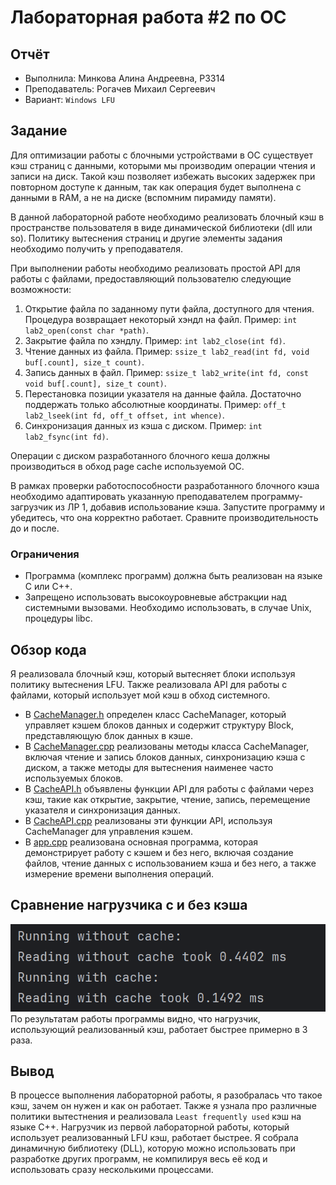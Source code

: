 # Лабораторная работа #2 по ОС
## Отчёт

* Выполнила: Минкова Алина Андреевна, P3314
* Преподаватель: Рогачев Михаил Сергеевич
* Вариант: `Windows LFU`

## Задание

Для оптимизации работы с блочными устройствами в ОС существует кэш страниц с данными, которыми мы производим операции чтения и записи на диск. Такой кэш позволяет избежать высоких задержек при повторном доступе к данным, так как операция будет выполнена с данными в RAM, а не на диске (вспомним пирамиду памяти).

В данной лабораторной работе необходимо реализовать блочный кэш в пространстве пользователя в виде динамической библиотеки (dll или so). Политику вытеснения страниц и другие элементы задания необходимо получить у преподавателя.

При выполнении работы необходимо реализовать простой API для работы с файлами, предоставляющий пользователю следующие возможности:

1. Открытие файла по заданному пути файла, доступного для чтения. Процедура возвращает некоторый хэндл на файл. Пример:
   `int lab2_open(const char *path)`.
2. Закрытие файла по хэндлу. Пример:
   `int lab2_close(int fd)`.
3. Чтение данных из файла. Пример:
   `ssize_t lab2_read(int fd, void buf[.count], size_t count)`.
4. Запись данных в файл. Пример:
   `ssize_t lab2_write(int fd, const void buf[.count], size_t count)`.
5. Перестановка позиции указателя на данные файла. Достаточно поддержать только абсолютные координаты. Пример:
   `off_t lab2_lseek(int fd, off_t offset, int whence)`.
6. Синхронизация данных из кэша с диском. Пример:
   `int lab2_fsync(int fd)`.

Операции с диском разработанного блочного кеша должны производиться в обход page cache используемой ОС.

В рамках проверки работоспособности разработанного блочного кэша необходимо адаптировать указанную преподавателем программу-загрузчик из ЛР 1, добавив использование кэша. Запустите программу и убедитесь, что она корректно работает. Сравните производительность до и после.

### Ограничения
* Программа (комплекс программ) должна быть реализован на языке C или C++.
* Запрещено использовать высокоуровневые абстракции над системными вызовами. Необходимо использовать, в случае Unix, процедуры libc.

## Обзор кода

Я реализовала блочный кэш, который вытесняет блоки используя политику вытеснения LFU.
Также реализовала API для работы с файлами, который использует мой кэш в обход системного.

* В [CacheManager.h](Cache/CacheManager.h) определен класс CacheManager, который управляет кэшем блоков данных и содержит структуру Block, представляющую блок данных в кэше. 
* В [CacheManager.cpp](Cache/CacheManager.cpp) реализованы методы класса CacheManager, включая чтение и запись блоков данных, синхронизацию кэша с диском, а также методы для вытеснения наименее часто используемых блоков. 
* В [CacheAPI.h](Cache/CacheAPI.h) объявлены функции API для работы с файлами через кэш, такие как открытие, закрытие, чтение, запись, перемещение указателя и синхронизация данных. 
* В [CacheAPI.cpp](Cache/CacheAPI.cpp) реализованы эти функции API, используя CacheManager для управления кэшем. 
* В [app.cpp](app/app.cpp) реализована основная программа, которая демонстрирует работу с кэшем и без него, включая создание файлов, чтение данных с использованием кэша и без него, а также измерение времени выполнения операций.

## Сравнение нагрузчика с и без кэша

![img.png](img.png)
По результатам работы программы видно, что нагрузчик, использующий реализованный кэш, работает быстрее примерно в 3 раза.

## Вывод

В процессе выполнения лабораторной работы, я разобралась что такое кэш, зачем он нужен и как он работает.
Также я узнала про различные политики вытестнения и реализовала `Least frequently used` кэш на языке C++. 
Нагрузчик из первой лабораторной работы, который использует реализованный LFU кэш, работает быстрее.
Я собрала динамичную библиотеку (DLL), которую можно использовать при разработке других программ, не компилируя весь её код и использовать сразу несколькими процессами.

